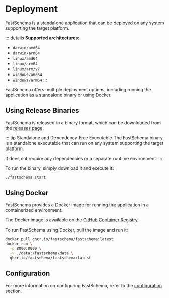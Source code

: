 # Deployment

FastSchema is a standalone application that can be deployed on any system supporting the target platform.

::: details **Supported architectures**:

- `darwin/amd64`
- `darwin/arm64`
- `linux/amd64`
- `linux/arm64`
- `linux/arm/v7`
- `windows/amd64`
- `windows/arm64`
  :::

FastSchema offers multiple deployment options, including running the application as a standalone binary or using Docker.

## Using Release Binaries

FastSchema is released in a binary format, which can be downloaded from the [releases page](https://github.com/fastschema/fastschema/releases).

::: tip Standalone and Dependency-Free Executable
The FastSchema binary is a standalone executable that can run on any system supporting the target platform.

It does not require any dependencies or a separate runtime environment.
:::

To run the binary, simply download it and execute it:

```bash
./fastschema start
```

## Using Docker

FastSchema provides a Docker image for running the application in a containerized environment.

The Docker image is available on the [GitHub Container Registry](ghcr.io/fastschema/fastschema).

To run FastSchema using Docker, pull the image and run it:

```bash
docker pull ghcr.io/fastschema/fastschema:latest
docker run \
  -p 8000:8000 \
  -v ./data:/fastschema/data \
  ghcr.io/fastschema/fastschema:latest
```

## Configuration

For more information on configuring FastSchema, refer to the [configuration](/docs/configuration) section.
